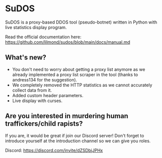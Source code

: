# SuDOS

SuDOS is a proxy-based DDOS tool (pseudo-botnet) written in Python with live statistics display program.

Read the official documentation here: https://github.com/lilmond/sudos/blob/main/docs/manual.md

## What's new?
- You don't need to worry about getting a proxy list anymore as we already implemented a proxy list scraper in the tool (thanks to andress134 for the suggestion).
- We completely removed the HTTP statistics as we cannot accurately collect data from it.
- Added custom header parameters.
- Live display with curses.

## Are you interested in murdering human traffickers/child rapists?
If you are, it would be great if join our Discord server! Don't forget to introduce yourself at the introduction channel so we can give you roles.

Discord: https://discord.com/invite/dZSDbjJPHx
